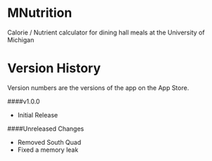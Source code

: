 MNutrition
==========

Calorie / Nutrient calculator for dining hall meals at the University of Michigan


Version History
===============

Version numbers are the versions of the app on the App Store.

####v1.0.0
- Initial Release

####Unreleased Changes
- Removed South Quad
- Fixed a memory leak
